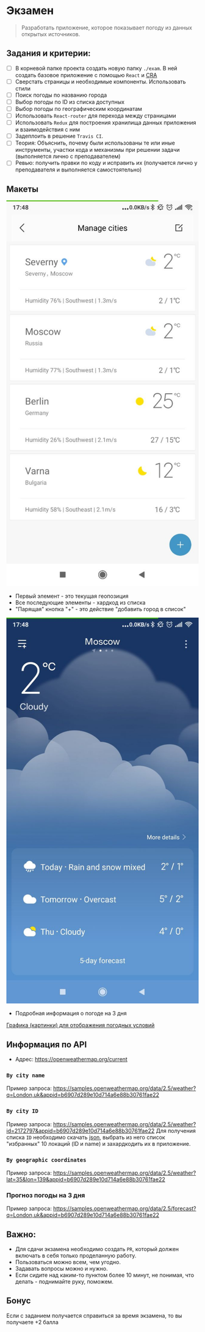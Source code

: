 # Экзамен

>Разработать приложение, которое показывает погоду из данных открытых источников.

## Задания и критерии:

- [ ] В корневой папке проекта создать новую папку `./exam`. В ней создать базовое приложение с помощью `React` и [CRA](https://github.com/facebook/create-react-app#quick-overview)
- [ ] Сверстать страницы и необходимые компоненты. Использовать стили
- [ ] Поиск погоды по названию города
- [ ] Выбор погоды по ID из списка доступных
- [ ] Выбор погоды по географическим координатам
- [ ] Использовать `React-router` для перехода между страницами
- [ ] Использовать `Redux` для построения хранилища данных приложения и взаимодействия с ним
- [ ] Задеплоить в решение `Travis CI`.
- [ ] Теория: Объяснить, почему были использованы те или иные инструменты, участки кода и механизмы при решении задачи (выполняется лично с преподавателем)
- [ ] Ревью: получить правки по коду и исправить их (получается лично у преподавателя и выполняется самостоятельно)

## Макеты

![Список локаций](./1.jpeg)

* Первый элемент - это текущая геопозиция
* Все последующие элементы - хардкод из списка
* "Парящая" кнопка "+" - это действие "добавить город в список"


![Подробная страница локации](./2.jpeg)
* Подробная информация о погоде на 3 дня

[Графика (картинки) для отображения погодных условий](https://openweathermap.org/weather-conditions)

## Информация по API

* Адрес: https://openweathermap.org/current

### `By city name`

Пример запроса: https://samples.openweathermap.org/data/2.5/weather?q=London,uk&appid=b6907d289e10d714a6e88b30761fae22

### `By city ID`

Пример запроса: https://samples.openweathermap.org/data/2.5/weather?id=2172797&appid=b6907d289e10d714a6e88b30761fae22
Для получения списка `ID` необходимо скачать [json](http://bulk.openweathermap.org/sample/city.list.json.gz), выбрать из него список "избранных" 10 локаций (ID и name) и захардкодить их в приложение.

### `By geographic coordinates`

Пример запроса: https://samples.openweathermap.org/data/2.5/weather?lat=35&lon=139&appid=b6907d289e10d714a6e88b30761fae22

### Прогноз погоды на 3 дня

Пример запроса: https://samples.openweathermap.org/data/2.5/forecast?q=London,uk&appid=b6907d289e10d714a6e88b30761fae22

## Важно:

* Для сдачи экзамена необходимо создать `PR`, который должен включать в себя только проделанную работу.
* Пользоваться можно всем, чем угодно.
* Задавать вопросы можно и нужно.
* Если сидите над каким-то пунктом более 10 минут, не понимая, что делать - поднимайте руку, поможем.

## Бонус

Если с заданием получается справиться за время экзамена, то вы получаете +2 балла
